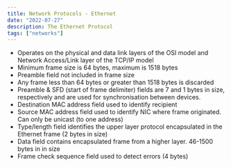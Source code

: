 ```yaml
---
title: Network Protocols - Ethernet
date: "2022-07-27"
description: The Ethernet Protocol
tags: ["networks"]
---
```

- Operates on the physical and data link layers of the OSI model and Network Access/Link layer of the TCP/IP model
- Minimum frame size is 64 bytes, maximum is 1518 bytes
- Preamble field not included in frame size
- Any frame less than 64 bytes or greater than 1518 bytes is discarded
- Preamble & SFD (start of frame delimiter) fields are 7 and 1 bytes in size, respectively and are used for synchronisation between devices.
- Destination MAC address field used to identify recipient
- Source MAC address field used to identify NIC where frame originated. Can only be unicast (to one address)
- Type/length field identifies the upper layer protocol encapsulated in the Ethernet frame (2 bytes in size)
- Data field contains encapsulated frame from a higher layer. 46-1500 bytes in in size
- Frame check sequence field used to detect errors (4 bytes)
